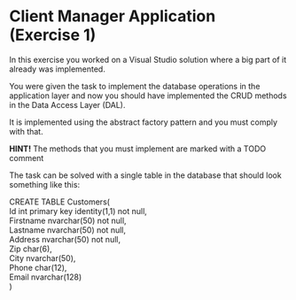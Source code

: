 # Client Manager Application (Exercise 1)

In this exercise you worked on a Visual Studio solution where a big part of it already was implemented. 

You were given the task to implement the database operations in the application layer and now you should have implemented the CRUD methods in the Data Access Layer (DAL). 

It is implemented using the abstract factory pattern and you must comply with that.

**HINT!** The methods that you must implement are marked with a TODO comment

The task can be solved with a single table in the database that should look something like this:

CREATE TABLE Customers(  
  Id int primary key identity(1,1) not null,   
  Firstname nvarchar(50) not null,   
  Lastname nvarchar(50) not null,   
  Address nvarchar(50) not null,   
  Zip char(6),  
  City nvarchar(50),   
  Phone char(12),  
  Email nvarchar(128)  
)
